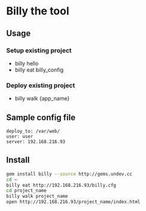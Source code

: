 # Billy the tool

## Usage

### Setup existing project
* billy hello
* billy eat billy_config

### Deploy existing project
* billy walk {app_name}

## Sample config file

```
deploy_to: /var/web/
user: user
server: 192.168.216.93
```

## Install

```bash
gem install billy --source http://gems.undev.cc
cd ~
billy eat http://192.168.216.93/billy.cfg
cd project_name
billy walk project_name
open http://192.168.216.93/project_name/index.html
```